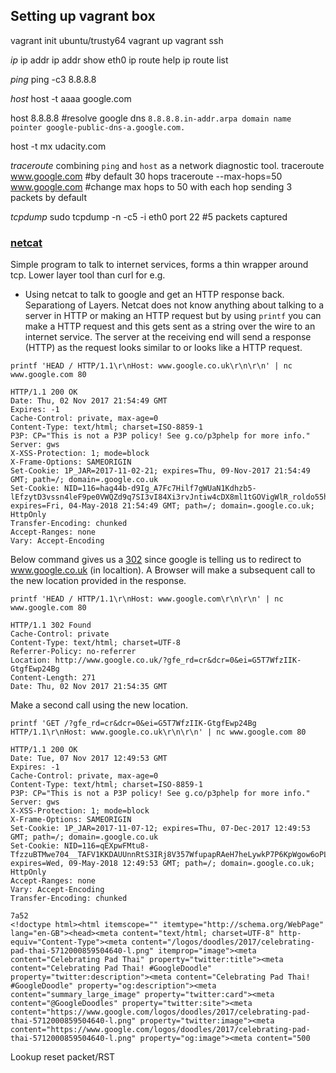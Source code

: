 ## Setting up vagrant box

vagrant init ubuntu/trusty64
vagrant up
vagrant ssh

*ip*
ip addr
ip addr show eth0
ip route help
ip route list

*ping*
ping -c3 8.8.8.8

*host*
host -t aaaa google.com 

host 8.8.8.8 #resolve google dns
`8.8.8.8.in-addr.arpa domain name pointer google-public-dns-a.google.com.`

host -t mx udacity.com

*traceroute*
combining `ping` and `host` as a network diagnostic tool.
traceroute www.google.com #by default 30 hops
traceroute --max-hops=50 www.google.com #change max hops to 50 with each hop sending 3 packets by default

*tcpdump*
sudo tcpdump -n -c5 -i eth0 port 22 #5 packets captured

### [netcat](https://linux.die.net/man/1/nc)
Simple program to talk to internet services, forms a thin wrapper around tcp. Lower layer tool than curl for e.g. 

- Using netcat to talk to google and get an HTTP response back.
  Separationg of Layers. Netcat does not know anything about talking to a server in HTTP or making an HTTP request but by using `printf` you can make a HTTP request and this gets sent as a string over the wire to an internet service. The server at the receiving end will send a response (HTTP) as the request looks similar to or looks like a HTTP request. 
  
```
printf 'HEAD / HTTP/1.1\r\nHost: www.google.co.uk\r\n\r\n' | nc www.google.com 80

HTTP/1.1 200 OK
Date: Thu, 02 Nov 2017 21:54:49 GMT
Expires: -1
Cache-Control: private, max-age=0
Content-Type: text/html; charset=ISO-8859-1
P3P: CP="This is not a P3P policy! See g.co/p3phelp for more info."
Server: gws
X-XSS-Protection: 1; mode=block
X-Frame-Options: SAMEORIGIN
Set-Cookie: 1P_JAR=2017-11-02-21; expires=Thu, 09-Nov-2017 21:54:49 GMT; path=/; domain=.google.co.uk
Set-Cookie: NID=116=hag44b-d9Ig_A7Fc7Hilf7gWUaN1Kdhzb5-lEfzytD3vssn4leF9pe0VWQZd9q7SI3vI84Xi3rvJntiw4cDX8ml1tGOVigWlR_roldo55hmTIHiFLS01pfwHUE2vKbha; expires=Fri, 04-May-2018 21:54:49 GMT; path=/; domain=.google.co.uk; HttpOnly
Transfer-Encoding: chunked
Accept-Ranges: none
Vary: Accept-Encoding
```


Below command gives us a [302](https://en.wikipedia.org/wiki/HTTP_302) since google is telling us to redirect to www.google.co.uk (in localtion). A Browser will make a subsequent call to the new location provided in the response. 

```
printf 'HEAD / HTTP/1.1\r\nHost: www.google.com\r\n\r\n' | nc www.google.com 80

HTTP/1.1 302 Found
Cache-Control: private
Content-Type: text/html; charset=UTF-8
Referrer-Policy: no-referrer
Location: http://www.google.co.uk/?gfe_rd=cr&dcr=0&ei=G5T7WfzIIK-GtgfEwp24Bg
Content-Length: 271
Date: Thu, 02 Nov 2017 21:54:35 GMT
```
Make a second call using the new location. 

```
printf 'GET /?gfe_rd=cr&dcr=0&ei=G5T7WfzIIK-GtgfEwp24Bg HTTP/1.1\r\nHost: www.google.co.uk\r\n\r\n' | nc www.google.com 80

HTTP/1.1 200 OK
Date: Tue, 07 Nov 2017 12:49:53 GMT
Expires: -1
Cache-Control: private, max-age=0
Content-Type: text/html; charset=ISO-8859-1
P3P: CP="This is not a P3P policy! See g.co/p3phelp for more info."
Server: gws
X-XSS-Protection: 1; mode=block
X-Frame-Options: SAMEORIGIN
Set-Cookie: 1P_JAR=2017-11-07-12; expires=Thu, 07-Dec-2017 12:49:53 GMT; path=/; domain=.google.co.uk
Set-Cookie: NID=116=qEXpwFMtu8-TfzzuBTMwe704__TAFV1KKDAUUnnRtS3IRj8V357WfupapRAeH7heLywkP7P6KpWgow6oPLLHVCRT6N9MerULWXu9hKDXcxzK9kxUaQ_voO6DdRhuoLZg; expires=Wed, 09-May-2018 12:49:53 GMT; path=/; domain=.google.co.uk; HttpOnly
Accept-Ranges: none
Vary: Accept-Encoding
Transfer-Encoding: chunked

7a52
<!doctype html><html itemscope="" itemtype="http://schema.org/WebPage" lang="en-GB"><head><meta content="text/html; charset=UTF-8" http-equiv="Content-Type"><meta content="/logos/doodles/2017/celebrating-pad-thai-5712000859504640-l.png" itemprop="image"><meta content="Celebrating Pad Thai" property="twitter:title"><meta content="Celebrating Pad Thai! #GoogleDoodle" property="twitter:description"><meta content="Celebrating Pad Thai! #GoogleDoodle" property="og:description"><meta content="summary_large_image" property="twitter:card"><meta content="@GoogleDoodles" property="twitter:site"><meta content="https://www.google.com/logos/doodles/2017/celebrating-pad-thai-5712000859504640-l.png" property="twitter:image"><meta content="https://www.google.com/logos/doodles/2017/celebrating-pad-thai-5712000859504640-l.png" property="og:image"><meta content="500

```


Lookup reset packet/RST
